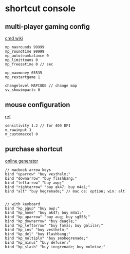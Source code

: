 # shortcut console

## multi-player gaming config

[cmd wiki](https://totalcsgo.com/commands)

```
mp_maxrounds 99999
mp_roundtime 99999
mp_autoteambalance 0
mp_limitteams 0
mp_freezetime 0 // sec

mp_maxmoney 65535
mp_restartgame 1

changelevel MAPCODE // change map
sv_showimpacts 0
```

## mouse configuration

[ref](https://dmarket.com/blog/csgo-mouse-settings/)

```
sensitivity 1.2 // for 400 DPI
m_rawinput 1
m_customaccel 0
```

## purchase shortcut

[online generator](https://csgobuynds.com/)

```
// macbook arrow keys
bind "uparrow" "buy vesthelm;"
bind "downarrow" "buy flashbang;"
bind "leftarrow" "buy awp;"
bind "rightarrow" "buy ak47; buy m4a1;"
bind "alt" "buy hegrenade;" // mac os: option; win: alt


// with keyboard
bind "kp_pgup" "buy awp;"
bind "kp_home" "buy ak47; buy m4a1;"
bind "kp_uparrow" "buy aug; buy sg556;"
bind "kp_downarrow" "buy deagle;"
bind "kp_leftarrow" "buy famas; buy galilar;"
bind "kp_ins" "buy vesthelm;"
bind "kp_del" "buy flashbang;"
bind "kp_multiply" "buy smokegrenade;"
bind "kp_minus" "buy defuser;"
bind "kp_slash" "buy incgrenade; buy molotov;"
```
